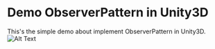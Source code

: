 # Demo ObserverPattern in Unity3D
This's the simple demo about implement ObserverPattern in Unity3D.
![Alt Text](https://cloud.githubusercontent.com/assets/9117538/13203480/0fc42726-d8ec-11e5-9ef0-597cdf65902a.jpg)
